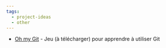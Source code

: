 ```yaml
---
tags:
  - project-ideas
  - other
---
```


- [Oh my Git](https://ohmygit.org/) - Jeu (à télécharger) pour apprendre à utiliser Git
